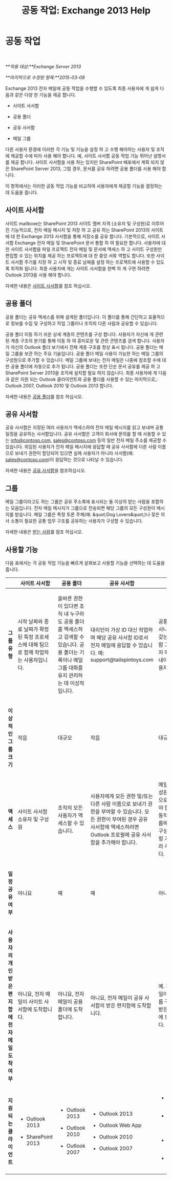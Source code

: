 ﻿---
title: '공동 작업: Exchange 2013 Help'
TOCTitle: 공동 작업
ms:assetid: f45c1be1-2a66-4610-a28d-4adc6d212769
ms:mtpsurl: https://technet.microsoft.com/ko-kr/library/JJ218725(v=EXCHG.150)
ms:contentKeyID: 50484503
ms.date: 05/22/2018
mtps_version: v=EXCHG.150
ms.translationtype: MT
---

# 공동 작업

 

_**적용 대상:**Exchange Server 2013_

_**마지막으로 수정된 항목:**2015-03-09_

Exchange 2013 전자 메일에 공동 작업을 수행할 수 있도록 최종 사용자에 게 쉽게 다음과 같은 다양 한 기능을 제공 합니다.

  - 사이트 사서함

  - 공용 폴더

  - 공유 사서함

  - 메일 그룹

다른 사용자 환경에 이러한 각 기능 및 기능을 설정 하 고 수행 해야하는 사용자 및 조직에 제공할 수에 따라 사용 해야 합니다. 예, 사이트 사서함 공동 작업 기능 뛰어난 설명서를 제공 합니다. 사이트 사서함을 사용 하는 있지만 SharePoint 배포에서 계획 되지 않은 SharePoint Server 2013, 그럴 경우, 문서를 공유 하려면 공용 폴더를 사용 해야 합니다.

이 항목에서는 이러한 공동 작업 기능을 비교하여 사용자에게 제공할 기능을 결정하는 데 도움을 줍니다.

## 사이트 사서함

사이트 mailboxe는 SharePoint 2013 사이트 멤버 자격 (소유자 및 구성원)로 이루어진 기능적으로, 전자 메일 메시지 및 저장 하 고 공유 하는 SharePoint 2013의 사이트에 대 한 Exchange 2013 사서함을 통해 저장소를 공유 합니다. 기본적으로, 사이트 사서함 Exchange 전자 메일 및 SharePoint 문서 통합 하 여 필요한 합니다. 사용자에 대 한 사이트 사서함을 파일 프로젝트 전자 메일 및 문서에 액세스 하 고 사이트 구성원만 편집할 수 있는 위치를 제공 하는 프로젝트에 대 한 중앙 서류 역할도 합니다. 또한 사이트 사서함 주기를 지정 하 고 시작 및 종료 날짜를 설정 하는 프로젝트에 사용할 수 있도록 최적화 됩니다. 최종 사용자에 게는 사이트 사서함을 완벽 하 게 구현 하려면 Outlook 2013을 사용 해야 합니다.

자세한 내용은 [사이트 사서함](site-mailboxes-exchange-2013-help.md)를 참조 하십시오.

## 공용 폴더

공용 폴더는 공유 액세스를 위해 설계된 폴더입니다. 이 폴더를 통해 간단하고 효율적으로 정보를 수집 및 구성하고 작업 그룹이나 조직의 다른 사람과 공유할 수 있습니다.

공용 폴더 이동 하기 쉬운 상세 계층의 콘텐츠를 구성 합니다. 사용자가 자신에 게 관련 된 계층 구조의 분기를 통해 이동 하 여 흥미로운 및 관련 콘텐츠를 검색 합니다. 사용자가 자신의 Outlook 폴더 보기에서 전체 계층 구조를 항상 표시 됩니다. 공용 폴더는 메일 그룹을 보관 하는 주요 기술입니다. 공용 폴더 메일 사용이 가능한 하는 메일 그룹의 구성원으로 추가할 수 있습니다. 메일 그룹에 보내는 전자 메일은 나중에 참조할 수에 대 한 공용 폴더에 자동으로 추가 됩니다. 공용 폴더는 또한 단순 문서 공유를 제공 하 고 SharePoint Server 2013을 조직에 설치할 필요 하지 않습니다. 최종 사용자에 게 다음과 같은 지원 되는 Outlook 클라이언트와 공용 폴더를 사용할 수 있는 마지막으로,: Outlook 2007, Outlook 2010 및 Outlook 2013 합니다.

자세한 내용은 [공용 폴더](public-folders-exchange-2013-help.md)를 참조 하십시오.

## 공유 사서함

공유 사서함은 지정된 여러 사용자가 액세스하여 전자 메일 메시지를 읽고 보내며 공통 일정을 공유하는 사서함입니다. 공유 사서함은 고객이 회사에 문의를 할 때 사용할 수 있는 info@contoso.com, sales@contoso.com 등의 일반 전자 메일 주소를 제공할 수 있습니다. 위임된 사용자가 전자 메일 메시지에 응답할 때 공유 사서함에 다른 사람 이름으로 보내기 권한이 할당되어 있으면 실제 사용자가 아니라 사서함(예: sales@contoso.com)이 응답하는 것으로 나타날 수 있습니다.

자세한 내용은 [공유 사서함](shared-mailboxes-exchange-2013-help.md)을 참조하십시오.

## 그룹

메일 그룹이라고도 하는 그룹은 공유 주소록에 표시되는 둘 이상의 받는 사람을 포함하는 모음입니다. 전자 메일 메시지가 그룹으로 전송되면 해당 그룹의 모든 구성원이 메시지를 받습니다. 메일 그룹은 특정 토론 주체(예: \&quot;Dog Lovers\&quot;)나 잦은 의사 소통이 필요한 공통 업무 구조를 공유하는 사용자가 구성할 수 있습니다.

자세한 내용은 [받는 사람](recipients-exchange-2013-help.md)를 참조 하십시오.

## 사용할 기능

다음 표에서는 각 공동 작업 기능을 빠르게 살펴보고 사용할 기능을 선택하는 데 도움을 줍니다.


<table>
<colgroup>
<col style="width: 20%" />
<col style="width: 20%" />
<col style="width: 20%" />
<col style="width: 20%" />
<col style="width: 20%" />
</colgroup>
<thead>
<tr class="header">
<th> </th>
<th>사이트 사서함</th>
<th>공용 폴더</th>
<th>공유 사서함</th>
<th>그룹</th>
</tr>
</thead>
<tbody>
<tr class="odd">
<td><p><strong>그룹 유형</strong></p></td>
<td><p>시작 날짜와 종료 날짜가 확정된 특정 프로세스에 대해 팀으로 함께 작업하는 사용자입니다.</p></td>
<td><p>올바른 권한이 있다면 조직 내 누구라도 공용 폴더를 액세스하고 검색할 수 있습니다. 공용 폴더는 기록이나 메일 그룹 대화를 유지 관리하는 데 이상적입니다.</p></td>
<td><p>대리인이 가상 ID 대신 작업하며 해당 공유 사서함 ID로서 전자 메일에 응답할 수 있습니다. 예: support@tailspintoys.com</p></td>
<td><p>공통의 관심사나 특성을 갖는 받는 사람 그룹에 전자 메일을 보내야 하는 사용자입니다.</p></td>
</tr>
<tr class="even">
<td><p><strong>이상적인 그룹 크기</strong></p></td>
<td><p>작음</p></td>
<td><p>대규모</p></td>
<td><p>작음</p></td>
<td><p>대규모</p></td>
</tr>
<tr class="odd">
<td><p><strong>액세스</strong></p></td>
<td><p>사이트 사서함 소유자 및 구성원</p></td>
<td><p>조직의 모든 사용자가 액세스할 수 있습니다.</p></td>
<td><p>사용자에게 모든 권한 및/또는 다른 사람 이름으로 보내기 권한을 부여할 수 있습니다. 모든 권한이 부여된 경우 공유 사서함에 액세스하려면 Outlook 프로필에 공유 사서함을 추가해야 합니다.</p></td>
<td><p>메일 그룹 구성원을 수동으로 추가 해야 합니다. 동적 메일 그룹에 대 한 구성원 필터링 기준에 따라 추가 됩니다.</p></td>
</tr>
<tr class="even">
<td><p><strong>일정 공유 여부</strong></p></td>
<td><p>아니요</p></td>
<td><p>예</p></td>
<td><p>예</p></td>
<td><p>아니요</p></td>
</tr>
<tr class="odd">
<td><p><strong>사용자의 개인 받은 편지함에 전자 메일 도착 여부</strong></p></td>
<td><p>아니요, 전자 메일이 사이트 사서함에 도착합니다.</p></td>
<td><p>아니요, 전자 메일이 공용 폴더에 도착합니다.</p></td>
<td><p>아니요, 전자 메일이 공유 사서함의 받은 편지함에 도착합니다.</p></td>
<td><p>예. 전자 메일이 메일 그룹 구성원의 받은 편지함에 도착합니다.</p></td>
</tr>
<tr class="even">
<td><p><strong>지원되는 클라이언트</strong></p></td>
<td><ul>
<li><p>Outlook 2013</p></li>
<li><p>SharePoint 2013</p></li>
</ul></td>
<td><ul>
<li><p>Outlook 2013</p></li>
<li><p>Outlook 2010</p></li>
<li><p>Outlook 2007</p></li>
</ul></td>
<td><ul>
<li><p>Outlook 2013</p></li>
<li><p>Outlook Web App</p></li>
<li><p>Outlook 2010</p></li>
<li><p>Outlook 2007</p></li>
</ul></td>
<td><ul>
<li><p>Outlook 2013</p></li>
<li><p>Outlook Web App</p></li>
<li><p>Outlook 2010</p></li>
<li><p>Outlook 2007</p></li>
</ul></td>
</tr>
</tbody>
</table>

